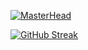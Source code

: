[![MasterHead](https://pbs.twimg.com/profile_banners/1334254248092110856/1708729984/1500x500)](https://github.com/ml350)

[![GitHub Streak](https://github-readme-streak-stats.herokuapp.com/?user=ml350)](https://git.io/streak-stats)
